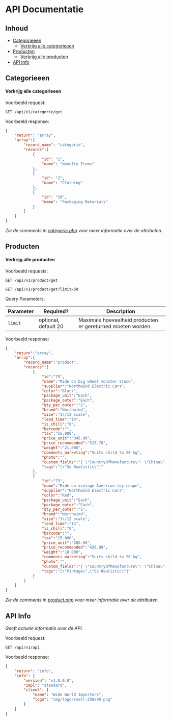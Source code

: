 # API Documentatie

## Inhoud
- [Categorieeen](#categorieeen)
    - [Verkrijg alle categorieeen](#verkrijg-alle-categorieeen)
- [Producten](#producten)
    - [Verkrijg alle producten](#verkrijg-alle-producten)
- [API Info](#api-info)

## Categorieeen

#### Verkrijg alle categorieeen

Voorbeeld request:

`GET /api/v1/categorie/get`

Voorbeeld response:

```json
{ 
    "return": "array",
    "array":{ 
        "record_name": "categorie",
        "records":[ 
            { 
                "id": "1",
                "name": "Novelty Items"
            },
            { 
                "id": "2",
                "name": "Clothing"
            },
            { 
                "id": "10",
                "name": "Packaging Materials"
            }
        ]
    }
}
```

_Zie de comments in [categorie.php](/app/model/categorie.php) voor meer informatie over de attributen._

## Producten

#### Verkrijg alle producten

Voorbeeld requests:

`GET /api/v1/product/get`

`GET /api/v1/product/get?limit=50`

Query Parameters:

| Parameter | Required? | Description |
| --------- | --------- | ----------- |
| `limit` | optional, default 20 | Maximale hoeveelheid producten er gereturned moeten worden.


Voorbeeld response:

```json
{
    "return":"array",
    "array":{
        "record_name":"product",
        "records":[
            {
                "id":"75",
                "name":"Ride on big wheel monster truck",
                "supplier":"Northwind Electric Cars",
                "color":"Black",
                "package_unit":"Each",
                "package_outer":"Each",
                "qty_per_outer":"1",
                "brand":"Northwind",
                "size":"1\/12 scale",
                "lead_time":"14",
                "is_chill":"0",
                "barcode":"",
                "tax":"15.000",
                "price_unit":"345.00",
                "price_recommended":"515.78",
                "weight":"21.000",
                "comments_marketing":"Suits child to 20 kg",
                "photo":"",
                "custom_fields":"{ \"CountryOfManufacture\": \"China\", \"Tags\": [\"So Realistic\"] }",
                "tags":"[\"So Realistic\"]"
            },
            {
                "id":"73",
                "name":"Ride on vintage American toy coupe",
                "supplier":"Northwind Electric Cars",
                "color":"Red",
                "package_unit":"Each",
                "package_outer":"Each",
                "qty_per_outer":"1",
                "brand":"Northwind",
                "size":"1\/12 scale",
                "lead_time":"14",
                "is_chill":"0",
                "barcode":"",
                "tax":"15.000",
                "price_unit":"285.00",
                "price_recommended":"426.08",
                "weight":"18.000",
                "comments_marketing":"Suits child to 20 kg",
                "photo":"",
                "custom_fields":"{ \"CountryOfManufacture\": \"China\", \"Tags\": [\"Vintage\",\"So Realistic\"] }",
                "tags":"[\"Vintage\",\"So Realistic\"]"
            }
        ]
    }
}
```

_Zie de comments in [product.php](/app/model/product.php) voor meer informatie over de attributen._

## API Info

_Geeft actuele informatie over de API._

Voorbeeld request:

`GET /api/v1/api`

Voorbeeld response:

```json
{
    "return": "info",
    "info": {
        "version": "v1.0.0.0",
        "impl": "standard",
        "client": {
            "name": "Wide World Importers",
            "logo": "img/logo/small-250x90.png"
        }
    }
}
```
